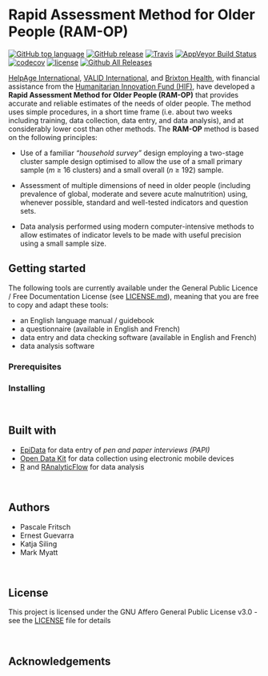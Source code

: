 # Rapid Assessment Method for Older People (RAM-OP)

[![GitHub top language](https://img.shields.io/github/languages/top/validmeasures/ramOP.svg)]()
[![GitHub release](https://img.shields.io/github/release/validmeasures/ramOP.svg)](https://github.com/validmeasures/ramOP/blob/master/NEWS.md)
[![Travis](https://img.shields.io/travis/validmeasures/ramOP.svg?branch=master)](https://travis-ci.org/validmeasures/ramOP)
[![AppVeyor Build Status](https://ci.appveyor.com/api/projects/status/github/validmeasures/ramOP?branch=master&svg=true)](https://ci.appveyor.com/project/validmeasures/ramOP)
[![codecov](https://codecov.io/gh/validmeasures/ramOP/branch/master/graph/badge.svg)](https://codecov.io/gh/validmeasures/ramOP)
[![license](https://img.shields.io/github/license/validmeasures/ramOP.svg)](https://github.com/validmeasures/ramOP/blob/master/LICENSE.md)
[![Github All Releases](https://img.shields.io/github/downloads/validmeasures/ramOP/latest/total.svg)](https://github.com/validmeasures/ramOP/archive/master.zip)

[HelpAge International](http://www.helpage.org), [VALID International](http://www.validinternational.org), and [Brixton Health](http://www.brixtonhealth.com), with financial assistance from the [Humanitarian Innovation Fund (HIF)](http://www.elrha.org/hif/home/), have developed a **Rapid Assessment Method for Older People (RAM-OP)** that provides accurate and reliable estimates of the needs of older people. The method uses simple procedures, in a short time frame (i.e. about two weeks including training, data collection, data entry, and data analysis), and at considerably lower cost than other methods. The **RAM-OP** method is based on the following principles:

* Use of a familiar *“household survey”* design employing a two-stage cluster sample design optimised to allow the use of a small primary sample (*m* ≥ 16 clusters) and a small overall (*n* ≥ 192) sample.

* Assessment of multiple dimensions of need in older people (including prevalence of global, moderate and severe acute malnutrition) using, whenever possible, standard and well-tested indicators and question sets.

* Data analysis performed using modern computer-intensive methods to allow estimates of indicator levels to be made with useful precision using a small sample size.

## Getting started

The following tools are currently available under the General Public Licence / Free Documentation License (see [LICENSE.md](https://github.com/ernestguevarra/ram-op/blob/master/LICENSE.md)), meaning that you are free to copy and adapt these tools:

* an English language manual / guidebook
* a questionnaire (available in English and French)
* data entry and data checking software (available in English and French)
* data analysis software

### Prerequisites

### Installing

&nbsp;
## Built with

* [EpiData](http://www.epidata.dk) for data entry of *pen and paper interviews (PAPI)*
* [Open Data Kit](https://opendatakit.org) for data collection using electronic mobile devices
* [R](https://www.r-project.org) and [RAnalyticFlow](http://r.analyticflow.com) for data analysis 

&nbsp;
## Authors

* Pascale Fritsch
* Ernest Guevarra
* Katja Siling
* Mark Myatt

&nbsp;
## License

This project is licensed under the GNU Affero General Public License v3.0 - see the [LICENSE](https://github.com/ernestguevarra/ram-op/blob/master/LICENSE) file for details

&nbsp;
## Acknowledgements

